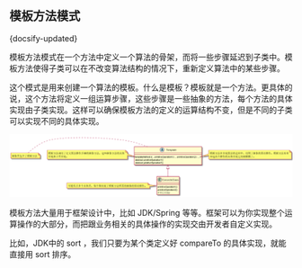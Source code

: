 ## 模板方法模式
{docsify-updated}

模板方法模式在一个方法中定义一个算法的骨架，而将一些步骤延迟到子类中。模板方法使得子类可以在不改变算法结构的情况下，重新定义算法中的某些步骤。

这个模式是用来创建一个算法的模板。什么是模板？模板就是一个方法。更具体的说，这个方法将定义一组运算步骤，这些步骤是一些抽象的方法，每个方法的具体实现由子类实现。这样可以确保模板方法的定义的运算结构不变，但是不同的子类可以实现不同的具体实现。

<center><img src="pics/plantuml/template-pattern.png" alt=""></center>

模板方法大量用于框架设计中，比如 JDK/Spring 等等。框架可以为你实现整个运算操作的大部分，而把跟业务相关的具体操作的实现交由开发者自定义实现。

比如，JDK中的 sort ，我们只要为某个类定义好 compareTo 的具体实现，就能直接用 sort 排序。